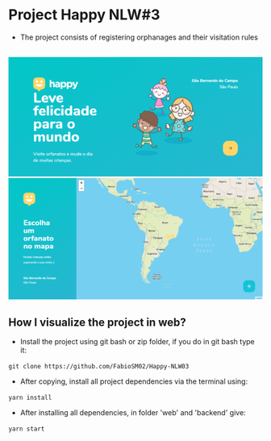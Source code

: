 # Project Happy NLW#3

- The project consists of registering orphanages and their visitation rules

<br/>

<img src="https://github.com/FabioSM02/Happy-NLW03/blob/main/web/src/assets/images/LandingPage.PNG" alt="Landing Page of Happy" center />

<img src="https://github.com/FabioSM02/Happy-NLW03/blob/main/web/src/assets/images/OrphanagesMap.png" alt="Orphanages Map" center />

<br/>

## How I visualize the project in web?

- Install the project using git bash or zip folder, if you do in git bash type it:

`git clone https://github.com/FabioSM02/Happy-NLW03`

- After copying, install all project dependencies via the terminal using:

`yarn install`

- After installing all dependencies, in folder 'web' and 'backend' give:

`yarn start`
